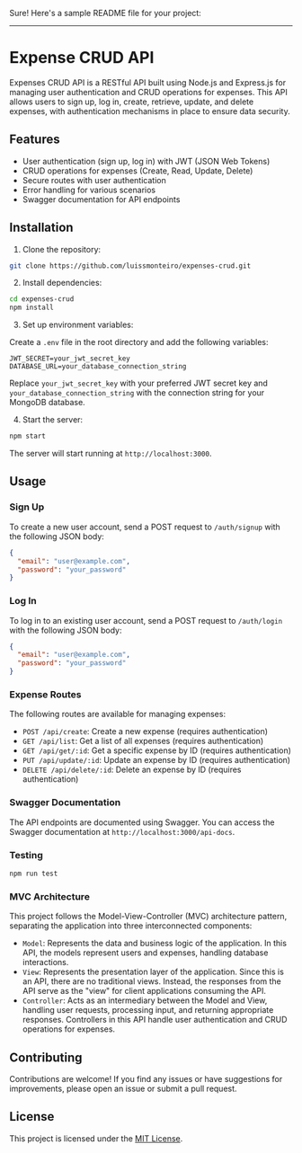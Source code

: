 Sure! Here's a sample README file for your project:

---

# Expense CRUD API

Expenses CRUD API is a RESTful API built using Node.js and Express.js for managing user authentication and CRUD operations for expenses. This API allows users to sign up, log in, create, retrieve, update, and delete expenses, with authentication mechanisms in place to ensure data security.

## Features

- User authentication (sign up, log in) with JWT (JSON Web Tokens)
- CRUD operations for expenses (Create, Read, Update, Delete)
- Secure routes with user authentication
- Error handling for various scenarios
- Swagger documentation for API endpoints

## Installation

1. Clone the repository:

```bash
git clone https://github.com/luissmonteiro/expenses-crud.git
```

2. Install dependencies:

```bash
cd expenses-crud
npm install
```

3. Set up environment variables:

Create a `.env` file in the root directory and add the following variables:

```
JWT_SECRET=your_jwt_secret_key
DATABASE_URL=your_database_connection_string
```

Replace `your_jwt_secret_key` with your preferred JWT secret key and `your_database_connection_string` with the connection string for your MongoDB database.

4. Start the server:

```bash
npm start
```

The server will start running at `http://localhost:3000`.

## Usage

### Sign Up

To create a new user account, send a POST request to `/auth/signup` with the following JSON body:

```json
{
  "email": "user@example.com",
  "password": "your_password"
}
```

### Log In

To log in to an existing user account, send a POST request to `/auth/login` with the following JSON body:

```json
{
  "email": "user@example.com",
  "password": "your_password"
}
```

### Expense Routes

The following routes are available for managing expenses:

- `POST /api/create`: Create a new expense (requires authentication)
- `GET /api/list`: Get a list of all expenses (requires authentication)
- `GET /api/get/:id`: Get a specific expense by ID (requires authentication)
- `PUT /api/update/:id`: Update an expense by ID (requires authentication)
- `DELETE /api/delete/:id`: Delete an expense by ID (requires authentication)

### Swagger Documentation

The API endpoints are documented using Swagger. You can access the Swagger documentation at `http://localhost:3000/api-docs`.

### Testing

```bash
npm run test
```

### MVC Architecture
This project follows the Model-View-Controller (MVC) architecture pattern, separating the application into three interconnected components:

- `Model`:  Represents the data and business logic of the application. In this API, the models represent users and expenses, handling database interactions.
- `View`: Represents the presentation layer of the application. Since this is an API, there are no traditional views. Instead, the responses from the API serve as the "view" for client applications consuming the API.
- `Controller`: Acts as an intermediary between the Model and View, handling user requests, processing input, and returning appropriate responses. Controllers in this API handle user authentication and CRUD operations for expenses.

## Contributing

Contributions are welcome! If you find any issues or have suggestions for improvements, please open an issue or submit a pull request.

## License

This project is licensed under the [MIT License](LICENSE).
